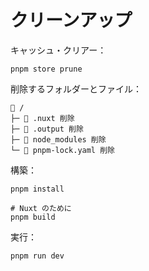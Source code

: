 # クリーンアップ

キャッシュ・クリアー：  

```shell
pnpm store prune
```

削除するフォルダーとファイル：  

```plaintext
📁 /
├─ 📁 .nuxt 削除
├─ 📁 .output 削除
├─ 📁 node_modules 削除
└─ 📄 pnpm-lock.yaml 削除
```

構築：  

```shell
pnpm install

# Nuxt のために
pnpm build
```

実行：  

```shell
pnpm run dev
```
